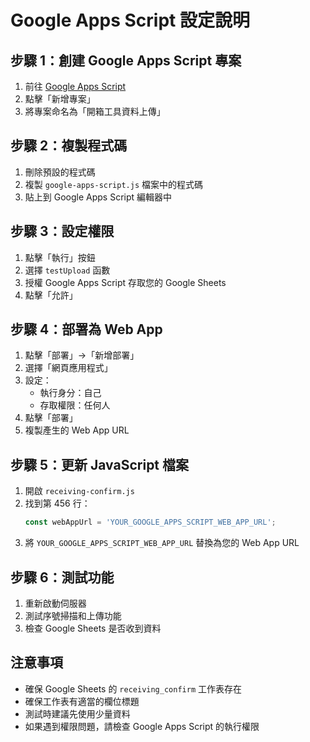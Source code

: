 # Google Apps Script 設定說明

## 步驟 1：創建 Google Apps Script 專案

1. 前往 [Google Apps Script](https://script.google.com/)
2. 點擊「新增專案」
3. 將專案命名為「開箱工具資料上傳」

## 步驟 2：複製程式碼

1. 刪除預設的程式碼
2. 複製 `google-apps-script.js` 檔案中的程式碼
3. 貼上到 Google Apps Script 編輯器中

## 步驟 3：設定權限

1. 點擊「執行」按鈕
2. 選擇 `testUpload` 函數
3. 授權 Google Apps Script 存取您的 Google Sheets
4. 點擊「允許」

## 步驟 4：部署為 Web App

1. 點擊「部署」→「新增部署」
2. 選擇「網頁應用程式」
3. 設定：
   - 執行身分：自己
   - 存取權限：任何人
4. 點擊「部署」
5. 複製產生的 Web App URL

## 步驟 5：更新 JavaScript 檔案

1. 開啟 `receiving-confirm.js`
2. 找到第 456 行：
   ```javascript
   const webAppUrl = 'YOUR_GOOGLE_APPS_SCRIPT_WEB_APP_URL';
   ```
3. 將 `YOUR_GOOGLE_APPS_SCRIPT_WEB_APP_URL` 替換為您的 Web App URL

## 步驟 6：測試功能

1. 重新啟動伺服器
2. 測試序號掃描和上傳功能
3. 檢查 Google Sheets 是否收到資料

## 注意事項

- 確保 Google Sheets 的 `receiving_confirm` 工作表存在
- 確保工作表有適當的欄位標題
- 測試時建議先使用少量資料
- 如果遇到權限問題，請檢查 Google Apps Script 的執行權限
